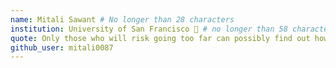 ```yaml
---
name: Mitali Sawant # No longer than 28 characters
institution: University of San Francisco 🚩 # no longer than 58 characters
quote: Only those who will risk going too far can possibly find out how far it is possible to go. # no longer than 100 characters, avoid using quotes(") to guarantee the format remains the same.
github_user: mitali0087
---
```

